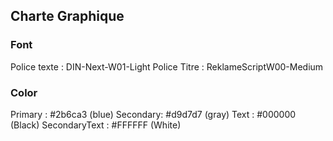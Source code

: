 ## Charte Graphique

### Font
Police texte : DIN-Next-W01-Light
Police Titre : ReklameScriptW00-Medium

### Color

Primary : #2b6ca3 (blue)
Secondary:  #d9d7d7 (gray)
Text :  #000000 (Black)
SecondaryText : #FFFFFF (White)
